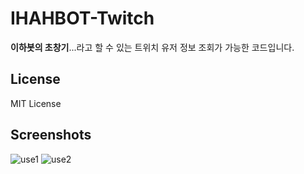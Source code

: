 # IHAHBOT-Twitch
**이하봇의 초창기**...라고 할 수 있는
트위치 유저 정보 조회가 가능한 코드입니다.

## License
MIT License

## Screenshots
![use1](https://github.com/IAMIHAH/ihb/blob/master/Use_Jacob.png?raw=true)
![use2](https://github.com/IAMIHAH/ihb/blob/master/Use_dlgksla.png?raw=true)
